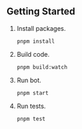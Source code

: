 ## Getting Started

1. Install packages.
   ```
   pnpm install
   ```
2. Build code.
   ```
   pnpm build:watch
   ```
3. Run bot.
   ```
   pnpm start
   ```
4. Run tests.
   ```
   pnpm test
   ```
